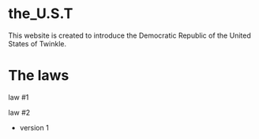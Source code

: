 # the_U.S.T

This website is created to introduce the Democratic Republic of the United States of Twinkle.

# The laws

law #1

law #2

- version 1

